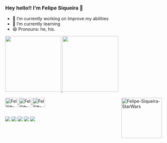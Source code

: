 ### Hey hello!! I'm Felipe Siqueira 👋

- 🔭 I’m currently working on Improve my abilities
- 🌱 I’m currently learning
- 😄 Pronouns: he, his.

 <div>
  <a href="https://github.com/Felipe-Siqueira">
  <img height="180em" src="https://github-readme-stats.vercel.app/api?username=Felipe-Siqueira&show_icons=true&theme=github_dark&include_all_commits=true&count_private=true"/>
  <img height="180em" src="https://github-readme-stats.vercel.app/api/top-langs/?username=Felipe-Siqueira&layout=compact&langs_count=7&theme=github_dark"/>
</div>
  
  <div style="display: inline_block"><br>
  <img align="center" alt="Felipe-Siqueira-Js" height="30" width="40" src="https://cdn.jsdelivr.net/gh/devicons/devicon/icons/javascript/javascript-original.svg" />
  <img align="center" alt="Felipe-Siqueira-HTML" height="30" width="40" src="https://cdn.jsdelivr.net/gh/devicons/devicon/icons/html5/html5-original.svg" />
  <img align="center" alt="Felipe-Siqueira-CSS" height="30" width="40" src="https://cdn.jsdelivr.net/gh/devicons/devicon/icons/css3/css3-original.svg" />
  <img align="right" img height="130em" alt="Felipe-Siqueira-StarWars" src="https://i.pinimg.com/originals/74/00/e8/7400e80073c1e2b6678c35672ed4c151.gif">
</div>
  
  ##
  
  <div>
   <a href="https://twitter.com/ofesiqueira" target="_blank"><img src="https://img.shields.io/badge/Twitter-1DA1F2?style=for-the-badge&logo=twitter&logoColor=white" target="_blank"></a>
   <a href="https://www.reddit.com/user/-Pippen" target="_blank"><img src="https://img.shields.io/badge/Reddit-FF4500?style=for-the-badge&logo=reddit&logoColor=white"></a>
   <a href="https://www.instagram.com/ofesiqueira/" target="_blank"><img src="https://img.shields.io/badge/-Instagram-%23E4405F?style=for-the-badge&logo=instagram&logoColor=white" target="_blank"></a>
   <a href = "mailto:feel.siqueira@gmail.com"><img src="https://img.shields.io/badge/Gmail-D14836?style=for-the-badge&logo=gmail&logoColor=white" target="_blank"></a>
   <a href="https://www.linkedin.com/in/felipe-siqueira-4a8640160/" target="_blank"><img src="https://img.shields.io/badge/-LinkedIn-%230077B5?style=for-the-badge&logo=linkedin&logoColor=white" target="_blank"></a> 

</div>

